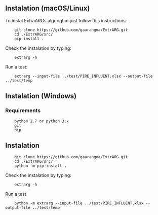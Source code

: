 ## Instalation (macOS/Linux)
To instal ExtraARGs algorighm just follow this instructions:

        git clone https://github.com/gaarangoa/ExtrARG.git
        cd ./ExtrARG/src/
        pip install .

Check the instalation by typing:

        extrarg -h

Run a test:

        extrarg --input-file ../test/PIRE_INFLUENT.xlsx --output-file ../test/temp

## Instalation (Windows)
### Requirements

        python 2.7 or python 3.x
        git
        pip

## Instalation

        git clone https://github.com/gaarangoa/ExtrARG.git
        cd ./ExtrARG/src/
        python -m pip install .

Check the instalation by typing:

        extrarg -h

Run a test

        python -m extrarg --input-file ../test/PIRE_INFLUENT.xlsx --output-file ../test/temp
